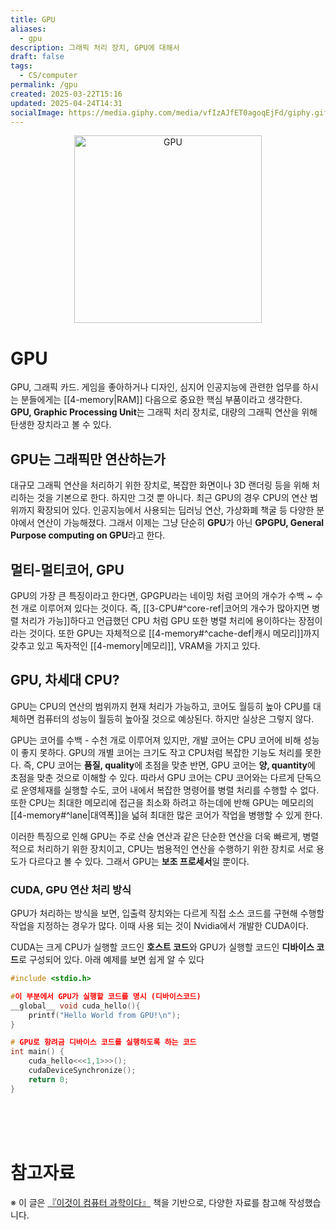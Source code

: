 ```yaml
---
title: GPU
aliases:
  - gpu
description: 그래픽 처리 장치, GPU에 대해서
draft: false
tags:
  - CS/computer
permalink: /gpu
created: 2025-03-22T15:16
updated: 2025-04-24T14:31
socialImage: https://media.giphy.com/media/vfIzAJfET0agoqEjFd/giphy.gif?cid=ecf05e472vkj3vt69rh1t0nk03i98hqef8gf1h5xekxbwt98&ep=v1_gifs_search&rid=giphy.gif&ct=g
---
```

<p align="center">
  <img src="https://media.giphy.com/media/vfIzAJfET0agoqEjFd/giphy.gif?cid=ecf05e472vkj3vt69rh1t0nk03i98hqef8gf1h5xekxbwt98&ep=v1_gifs_search&rid=giphy.gif&ct=g" alt="GPU" width="300">
</p>


# GPU

GPU, 그래픽 카드. 게임을 좋아하거나 디자인, 심지어 인공지능에 관련한 업무를 하시는 분들에게는 [[4-memory|RAM]] 다음으로 중요한 핵심 부품이라고 생각한다. **GPU, Graphic Processing Unit**는 그래픽 처리 장치로, 대량의 그래픽 연산을 위해 탄생한 장치라고 볼 수 있다.

## GPU는 그래픽만 연산하는가

대규모 그래픽 연산을 처리하기 위한 장치로, 복잡한 화면이나 3D 랜더링 등을 위해 처리하는 것을 기본으로 한다. 하지만 그것 뿐 아니다. 최근 GPU의 경우 CPU의 연산 범위까지 확장되어 있다. 인공지능에서 사용되는 딥러닝 연산, 가상화폐 책굴 등 다양한 분야에서 연산이 가능해졌다. 그래서 이제는 그냥 단순히 **GPU**가 아닌 **GPGPU, General Purpose computing on GPU**라고 한다.

## 멀티-멀티코어, GPU

GPU의 가장 큰 특징이라고 한다면, GPGPU라는 네이밍 처럼 코어의 개수가 수백 ~ 수천 개로 이루어져 있다는 것이다. 즉, [[3-CPU#^core-ref|코어의 개수가 많아지면 병렬 처리가 가능]]하다고 언급했던 CPU 처럼 GPU 또한 병렬 처리에 용이하다는 장점이라는 것이다. 또한 GPU는 자체적으로 [[4-memory#^cache-def|캐시 메모리]]까지 갖추고 있고 독자적인 [[4-memory|메모리]], VRAM을 가지고 있다.

## GPU, 차세대 CPU?

GPU는 CPU의 연산의 범위까지 현재 처리가 가능하고, 코어도 월등히 높아 CPU를 대체하면 컴퓨터의 성능이 월등히 높아질 것으로 예상된다. 하지만 실상은 그렇지 않다. 

GPU는 코어를 수백 - 수천 개로 이루어져 있지만, 개발 코어는 CPU 코어에 비해 성능이 좋지 못하다. GPU의 개별 코어는 크기도 작고 CPU처럼 복잡한 기능도 처리를 못한다. 즉, CPU 코어는 **품질, quality**에 초점을 맞춘 반면, GPU 코어는 **양, quantity**에 초점을 맞춘 것으로 이해할 수 있다. 따라서 GPU 코어는 CPU 코어와는 다르게 단독으로 운영체재를 실행할 수도, 코어 내에서 복잡한 명령어를 병렬 처리를 수행할 수 없다. 또한 CPU는 최대한 메모리에 접근을 최소화 하려고 하는데에 반해 GPU는 메모리의 [[4-memory#^lane|대역폭]]을 넓혀 최대한 많은 코어가 작업을 병행할 수 있게 한다.

이러한 특징으로 인해 GPU는 주로 산술 연산과 같은 단순한 연산을 더욱 빠르게, 병렬적으로 처리하기 위한 장치이고, CPU는 범용적인 연산을 수행하기 위한 장치로 서로 용도가 다르다고 볼 수 있다. 그래서 GPU는 **보조 프로세서**일 뿐이다.

### CUDA, GPU 연산 처리 방식

GPU가 처리하는 방식을 보면, 입출력 장치와는 다르게 직접 소스 코드를 구현해 수행할 작업을 지정하는 경우가 많다. 이때 사용 되는 것이 Nvidia에서 개발한 CUDA이다.

 CUDA는 크게 CPU가 실행할 코드인 **호스트 코드**와 GPU가 실행할 코드인 **디바이스 코드**로 구성되어 있다. 아래 예제를 보면 쉽게 알 수 있다

```c showLineNumbers{number} {4-6, 9-13}
#include <stdio.h>

#이 부분에서 GPU가 실행할 코드를 명시 (디바이스코드)
__global__ void cuda_hello(){
	printf("Hello World from GPU!\n");     
} 

# GPU로 항려금 디바이스 코드를 실행하도록 하는 코드
int main() {
	cuda_hello<<<1,1>>>();
	cudaDeviceSynchronize(); 
	return 0;	
}
```
</br></br></br>
# 참고자료

※ 이 글은 [『이것이 컴퓨터 과학이다』](https://product.kyobobook.co.kr/detail/S000214014967) 책을 기반으로, 다양한 자료를 참고해 작성했습니다.
